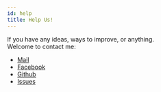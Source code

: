 ```yaml
---
id: help
title: Help Us!
---
```


If you have any ideas, ways to improve, or anything.
<br>
Welcome to contact me:
  * [Mail](mailto:stolenng@gmail.com)
  * [Facebook](https://facebook.com/gglezer)
  * [Github](http://github.com/stolenng/)
  * [Issues](https://github.com/stolenng/mobx-easy/issues)
                         

